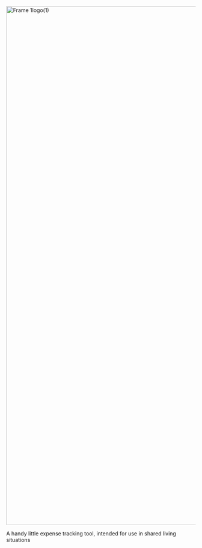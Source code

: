 <img width="1380" alt="Frame 1logo(1)" src="https://user-images.githubusercontent.com/95275073/159170916-b60691ad-4737-403e-87db-b3a4755d0140.png">

A handy little expense tracking tool, intended for use in shared living situations
